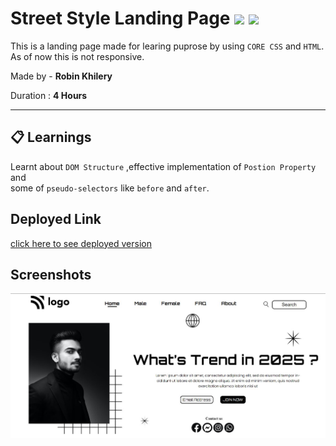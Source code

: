 # Street Style Landing Page  ![](https://img.shields.io/badge/-HTML-orange) ![](https://img.shields.io/badge/-CSS-yellowgreen)
  
 This  is a landing page made for learing puprose by using `CORE CSS` and `HTML`. As of now this is not responsive.


Made by - **Robin Khilery**

Duration : **4 Hours**

***
 
## :clipboard: Learnings
Learnt  about `DOM Structure` ,effective implementation of `Postion Property` and  
some of `pseudo-selectors` like `before` and `after`.

## Deployed Link
 [click here to see deployed version](https://street-style-link.netlify.app/ "Click to Visit Link") 


## Screenshots
![](./assets/Screenshot.JPG)




 